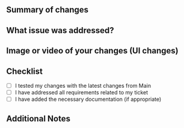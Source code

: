 ## Summary of changes

## <!-- Briefly describe the change made in this pull request. -->

## What issue was addressed?

## <!-- Reference the issue number (e.g., #123) and provide a brief description of how this change addresses the issue. -->

## Image or video of your changes (UI changes)

<!-- Add a screenshot or image link to visually represent the changes made. I applicable! -->

## Checklist

<!--Put an `x` in the boxes that apply. You can also fill these out after creating the PR. If you're unsure about any of them, don't hesitate to ask. We're here to help! This is simply a reminder of what we are going to look for before merging your code. -->

- [ ] I tested my changes with the latest changes from Main
- [ ] I have addressed all requirements related to my ticket
- [ ] I have added the necessary documentation (if appropriate)

## Additional Notes

<!-- Any other relevant information, comments, or context about the changes. -->
